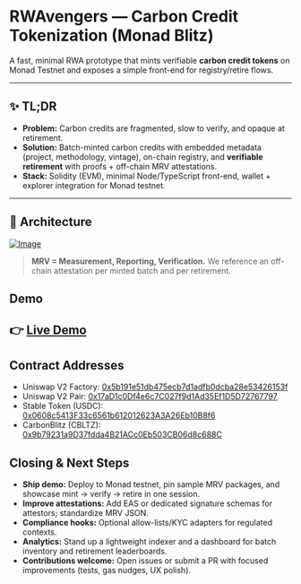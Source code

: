 # RWAvengers — Carbon Credit Tokenization (Monad Blitz)

A fast, minimal RWA prototype that mints verifiable **carbon credit tokens** on Monad Testnet and exposes a simple front-end for registry/retire flows.

---

## ✨ TL;DR
- **Problem:** Carbon credits are fragmented, slow to verify, and opaque at retirement.
- **Solution:** Batch-minted carbon credits with embedded metadata (project, methodology, vintage), on-chain registry, and **verifiable retirement** with proofs + off-chain MRV attestations.
- **Stack:** Solidity (EVM), minimal Node/TypeScript front-end, wallet + explorer integration for Monad testnet.

---

## 🧱 Architecture

[![Image](https://i.hizliresim.com/5mg5saz.jpg)](https://hizliresim.com/5mg5saz)


> **MRV = Measurement, Reporting, Verification.** We reference an off-chain attestation per minted batch and per retirement.

## Demo
👉 [Live Demo](https://rwavengers.netlify.app/)
---

## Contract Addresses
- Uniswap V2 Factory:  [0x5b191e51db475ecb7d1adfb0dcba28e53426153f](https://monad-testnet.socialscan.io/address/0x5b191e51db475ecb7d1adfb0dcba28e53426153f)
- Uniswap V2 Pair:  [0x17aD1c0Df4e6c7C027f9d1Ad35Ef1D5D72767797](https://monad-testnet.socialscan.io/address/0x17ad1c0df4e6c7c027f9d1ad35ef1d5d72767797)
- Stable Token (USDC): [0x0608c5413F33c6561b612012623A3A26Eb10B8f6](https://monad-testnet.socialscan.io/address/0x0608c5413f33c6561b612012623a3a26eb10b8f6)
- CarbonBlitz (CBLTZ): [0x9b79231a9D37fdda4B21ACc0Eb503CB06d8c688C](https://monad-testnet.socialscan.io/address/0x9b79231a9d37fdda4b21acc0eb503cb06d8c688c)

## Closing & Next Steps

- **Ship demo:** Deploy to Monad testnet, pin sample MRV packages, and showcase mint → verify → retire in one session.
- **Improve attestations:** Add EAS or dedicated signature schemas for attestors; standardize MRV JSON.
- **Compliance hooks:** Optional allow-lists/KYC adapters for regulated contexts.
- **Analytics:** Stand up a lightweight indexer and a dashboard for batch inventory and retirement leaderboards.
- **Contributions welcome:** Open issues or submit a PR with focused improvements (tests, gas nudges, UX polish).
